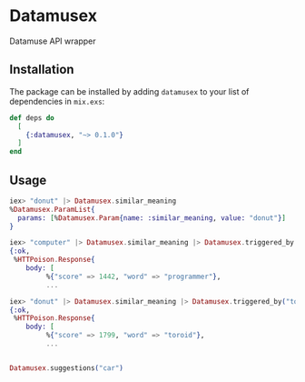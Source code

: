 # Datamusex

Datamuse API wrapper

## Installation

The package can be installed
by adding `datamusex` to your list of dependencies in `mix.exs`:

```elixir
def deps do
  [
    {:datamusex, "~> 0.1.0"}
  ]
end
```

## Usage

```elixir
iex> "donut" |> Datamusex.similar_meaning
%Datamusex.ParamList{
  params: [%Datamusex.Param{name: :similar_meaning, value: "donut"}]
}

iex> "computer" |> Datamusex.similar_meaning |> Datamusex.triggered_by |> Datamusex.get_words
{:ok,
 %HTTPoison.Response{
    body: [
         %{"score" => 1442, "word" => "programmer"},
         ...

iex> "donut" |> Datamusex.similar_meaning |> Datamusex.triggered_by("torus") |> Datamusex.get_words
{:ok,
 %HTTPoison.Response{
    body: [
         %{"score" => 1799, "word" => "toroid"},
         ...


Datamusex.suggestions("car")
```



